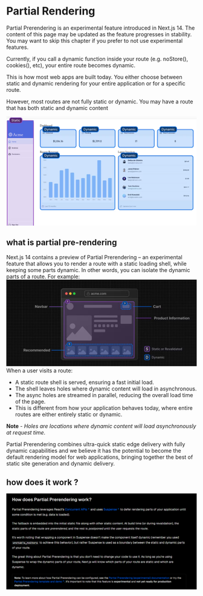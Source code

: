 # Partial Rendering

Partial Prerendering is an experimental feature introduced in Next.js 14. The content of this page may be updated as the feature progresses in stability. You may want to skip this chapter if you prefer to not use experimental features.

Currently, if you call a dynamic function inside your route (e.g. noStore(), cookies(), etc), your entire route becomes dynamic.

This is how most web apps are built today. You either choose between static and dynamic rendering for your entire application or for a specific route.

However, most routes are not fully static or dynamic. You may have a route that has both static and dynamic content

![partialRendering](./Images/prend.png)

## what is partial pre-rendering

Next.js 14 contains a preview of Partial Prerendering – an experimental feature that allows you to render a route with a static loading shell, while keeping some parts dynamic. In other words, you can isolate the dynamic parts of a route. For example:
![partialRendering](./Images/prend02.png)
When a user visits a route:

- A static route shell is served, ensuring a fast initial load.
- The shell leaves holes where dynamic content will load in asynchronous.
- The async holes are streamed in parallel, reducing the overall load time of the page.
- This is different from how your application behaves today, where entire routes are either entirely static or dynamic.

**Note** - _Holes are locations where dynamic content will load asynchronously at request time._

Partial Prerendering combines ultra-quick static edge delivery with fully dynamic capabilities and we believe it has the potential to become the default rendering model for web applications, bringing together the best of static site generation and dynamic delivery.

## how does it work ?
![partialRendering](./Images/prend03.png)